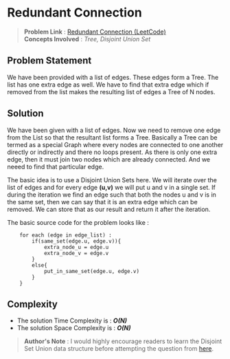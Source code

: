 # Redundant Connection

> **Problem Link** : [Redundant Connection (LeetCode)](https://leetcode.com/problems/redundant-connection/) <br>
> **Concepts Involved** : *Tree, Disjoint Union Set* 

## Problem Statement
We have been provided with a list of edges. These edges form a Tree. The list has one extra edge as well. We have to find that extra edge which if removed from the list makes the resulting list of edges a Tree of N nodes.

## Solution
<p>
We have been given with a list of edges. Now we need to remove one edge from the List so that the resultant list forms a Tree. Basically a Tree can be termed as a special Graph where every nodes are connected to one another directly or indirectly and there no loops present. As there is only one extra edge, then it must join two nodes which are already connected. And we neeed to find that particular edge.
</p>
<p>
The basic idea is to use a Disjoint Union Sets here. We will iterate over the list of edges and for every edge <b>(u,v)</b> we will put u and v in a single set. If during the iteration we find an edge such that both the nodes u and v is in the same set, then we can say that it is an extra edge which can be removed. We can store that as our result and return it after the iteration.
</p>
<p>
The basic source code for the problem looks like :

```
    for each (edge in edge_list) :
        if(same_set(edge.u, edge.v)){
            extra_node_u = edge.u
            extra_node_v = edge.v
        }
        else{
            put_in_same_set(edge.u, edge.v)
        }
    }  
```
</p>

## Complexity
  * The solution Time Complexity is : ***O(N)***
  * The solution Space Complexity is : ***O(N)***
  
> **Author's Note** : I would highly encourage readers to learn the Disjoint Set Union data structure before attempting the question from [here](https://www.geeksforgeeks.org/union-find/).
